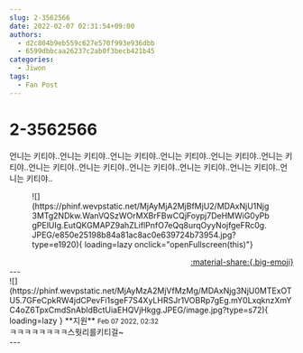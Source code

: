 ```yaml
---
slug: 2-3562566
date: 2022-02-07 02:31:54+09:00
authors:
  - d2c804b9eb559c627e570f993e936dbb
  - 6599dbbcaa26237c2ab0f3becb421b45
categories:
  - Jiwon
tags:
  - Fan Post
---
```


# 2-3562566

<div class="post-container" markdown="1">
<div class="content-container md-sidebar__scrollwrap" markdown="1">

언니는 키티야..언니는 키티야..언니는 키티야..언니는 키티야..언니는 키티야..언니는 키티야..언니는 키티야..언니는 키티야..언니는 키티야..언니는 키티야..언니는 키티야..언니는 키티야..
<figure markdown="1">
![](https://phinf.wevpstatic.net/MjAyMjA2MjBfMjU2/MDAxNjU1Njg3MTg2NDkw.WanVQSzWOrMXBrFBwCQjFoypj7DeHMWiG0yPbgPElUIg.EutQKGMAPZ9ahZLiflPnfO7eQq8urqOyyNojfgeFRc0g.JPEG/e850e25198b84a81ac8ac0e639724b73954.jpg?type=e1920){ loading=lazy onclick="openFullscreen(this)"}
</figure>


</div>
</div>

<div style="text-align: right;" markdown="1">
<a href="https://weverse.io/fromis9/fanpost/2-3562566" style="text-align: right;">:material-share:{.big-emoji}</a>
</div>
---

<div class="comments-container md-sidebar__scrollwrap" markdown="1">
<div class="comment" markdown="1">
<div class='id-container' markdown="1">
![](https://phinf.wevpstatic.net/MjAyMzA2MjVfMzMg/MDAxNjg3NjU0MTExOTU5.7GFeCpkRW4jdCPevFi1sgeF7S4XyLHRSJr1VOBRp7gEg.mY0LxqknzXmYC4oZ6TpxCmdSnAbldBctUiaEHQVjHkgg.JPEG/image.jpg?type=s72){ loading=lazy }
**<span class="artist">지원</span>** <small>Feb 07 2022, 02:32</small><br>
</div>
<div class='comment-body' markdown="1">
ㅋㅋㅋㅋㅋㅋㅋㅋ스웟리를키티걸~
</div>
</div>
</div>
---

